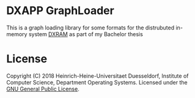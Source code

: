 # DXAPP GraphLoader
This is a graph loading library for some formats for the distrubuted in-memory system [DXRAM](https://github.com/hhu-bsinfo/dxram/) as part of my Bachelor thesis
# License
Copyright (C) 2018 Heinrich-Heine-Universitaet Duesseldorf, Institute of Computer Science, Department Operating Systems.
Licensed under the [GNU General Public License](LICENSE.md).
